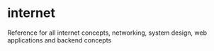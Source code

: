 # internet
Reference for all internet concepts, networking, system design, web applications and backend concepts
